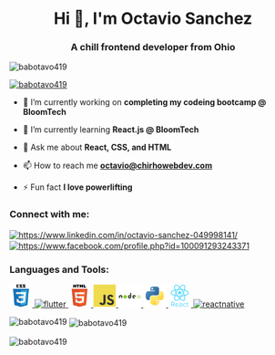 <h1 align="center">Hi 👋, I'm Octavio Sanchez</h1>
<h3 align="center">A chill frontend developer from Ohio</h3>

<p align="left"> <img src="https://komarev.com/ghpvc/?username=babotavo419&label=Profile%20views&color=0e75b6&style=flat" alt="babotavo419" /> </p>

<p align="left"> <a href="https://github.com/ryo-ma/github-profile-trophy"><img src="https://github-profile-trophy.vercel.app/?username=babotavo419" alt="babotavo419" /></a> </p>

- 🔭 I’m currently working on **completing my codeing bootcamp @ BloomTech**

- 🌱 I’m currently learning **React.js @ BloomTech**

- 💬 Ask me about **React, CSS, and HTML**

- 📫 How to reach me **octavio@chirhowebdev.com**

- ⚡ Fun fact **I love powerlifting**

<h3 align="left">Connect with me:</h3>
<p align="left">
<a href="https://linkedin.com/in/https://www.linkedin.com/in/octavio-sanchez-049998141/" target="blank"><img align="center" src="https://raw.githubusercontent.com/rahuldkjain/github-profile-readme-generator/master/src/images/icons/Social/linked-in-alt.svg" alt="https://www.linkedin.com/in/octavio-sanchez-049998141/" height="30" width="40" /></a>
<a href="https://fb.com/https://www.facebook.com/profile.php?id=100091293243371" target="blank"><img align="center" src="https://raw.githubusercontent.com/rahuldkjain/github-profile-readme-generator/master/src/images/icons/Social/facebook.svg" alt="https://www.facebook.com/profile.php?id=100091293243371" height="30" width="40" /></a>
</p>

<h3 align="left">Languages and Tools:</h3>
<p align="left"> <a href="https://www.w3schools.com/css/" target="_blank" rel="noreferrer"> <img src="https://raw.githubusercontent.com/devicons/devicon/master/icons/css3/css3-original-wordmark.svg" alt="css3" width="40" height="40"/> </a> <a href="https://flutter.dev" target="_blank" rel="noreferrer"> <img src="https://www.vectorlogo.zone/logos/flutterio/flutterio-icon.svg" alt="flutter" width="40" height="40"/> </a> <a href="https://www.w3.org/html/" target="_blank" rel="noreferrer"> <img src="https://raw.githubusercontent.com/devicons/devicon/master/icons/html5/html5-original-wordmark.svg" alt="html5" width="40" height="40"/> </a> <a href="https://developer.mozilla.org/en-US/docs/Web/JavaScript" target="_blank" rel="noreferrer"> <img src="https://raw.githubusercontent.com/devicons/devicon/master/icons/javascript/javascript-original.svg" alt="javascript" width="40" height="40"/> </a> <a href="https://nodejs.org" target="_blank" rel="noreferrer"> <img src="https://raw.githubusercontent.com/devicons/devicon/master/icons/nodejs/nodejs-original-wordmark.svg" alt="nodejs" width="40" height="40"/> </a> <a href="https://www.python.org" target="_blank" rel="noreferrer"> <img src="https://raw.githubusercontent.com/devicons/devicon/master/icons/python/python-original.svg" alt="python" width="40" height="40"/> </a> <a href="https://reactjs.org/" target="_blank" rel="noreferrer"> <img src="https://raw.githubusercontent.com/devicons/devicon/master/icons/react/react-original-wordmark.svg" alt="react" width="40" height="40"/> </a> <a href="https://reactnative.dev/" target="_blank" rel="noreferrer"> <img src="https://reactnative.dev/img/header_logo.svg" alt="reactnative" width="40" height="40"/> </a> </p>

<p><img align="left" src="https://github-readme-stats.vercel.app/api/top-langs?username=babotavo419&show_icons=true&locale=en&layout=compact" alt="babotavo419" /></p>

<p>&nbsp;<img align="center" src="https://github-readme-stats.vercel.app/api?username=babotavo419&show_icons=true&locale=en" alt="babotavo419" /></p>

<p><img align="center" src="https://github-readme-streak-stats.herokuapp.com/?user=babotavo419&" alt="babotavo419" /></p>

